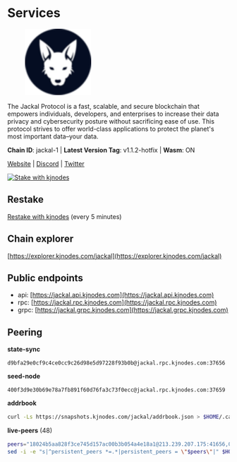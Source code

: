 # Services

<figure><img src="https://raw.githubusercontent.com/kj89/cosmos-images/main/logos/jackal.png" width="150" alt=""><figcaption></figcaption></figure>

The Jackal Protocol is a fast, scalable, and secure blockchain that empowers  individuals, developers, and enterprises to increase their data privacy and  cybersecurity posture without sacrificing ease of use. This protocol strives  to offer world-class applications to protect the planet's most important data–your data.

**Chain ID**: jackal-1 | **Latest Version Tag**: v1.1.2-hotfix | **Wasm**: ON

[Website](https://jackalprotocol.com) | [Discord](https://discord.com/invite/5GKym3p6rj) | [Twitter](https://twitter.com/Jackal_Protocol)

[![Stake with kjnodes](https://i.ibb.co/cr44Q8j/button-stake-with-kjnodes.png)](https://restake.app/jackal/jklvaloper1tr3wm3mdkz0tda6t7vavqnn7fe2g4un0f67xmt)

## Restake

[Restake with kjnodes](https://restake.app/jackal/jklvaloper1tr3wm3mdkz0tda6t7vavqnn7fe2g4un0f67xmt) (every 5 minutes)
## Chain explorer
[https://explorer.kjnodes.com/jackal](https://explorer.kjnodes.com/jackal)

## Public endpoints

* api: [https://jackal.api.kjnodes.com](https://jackal.api.kjnodes.com)
* rpc: [https://jackal.rpc.kjnodes.com](https://jackal.rpc.kjnodes.com)
* grpc: [https://jackal.grpc.kjnodes.com](https://jackal.grpc.kjnodes.com)

## Peering

**state-sync**

```text
d9bfa29e0cf9c4ce0cc9c26d98e5d97228f93b0b@jackal.rpc.kjnodes.com:37656
```

**seed-node**

```text
400f3d9e30b69e78a7fb891f60d76fa3c73f0ecc@jackal.rpc.kjnodes.com:37659
```

**addrbook**
```bash
curl -Ls https://snapshots.kjnodes.com/jackal/addrbook.json > $HOME/.canine/config/addrbook.json
```

**live-peers** (48)
```bash
peers="18024b5aa828f3ce745d157ac00b3b054a4e18a1@213.239.207.175:41656,039a1c4f438c1ecc2dd901e7316d16fdafadfdab@104.193.254.36:27656,d9bfa29e0cf9c4ce0cc9c26d98e5d97228f93b0b@65.109.88.38:37656,46d4495643f2579573a61e181a88de3b8f0acc4f@2.139.23.24:36656,399068f8371dce4ae5d7cd7da2c965e765e68f4b@65.108.238.102:17556,637166728d6103ad4ec9fff97a321a024bff3e58@65.109.94.221:28656,cda2f5ee8d1feff1a5136e17a17b4a3a374a6f49@65.109.106.172:32656,dd7e72f0a71476e51c0a601a40d6fc02a1ae1a95@65.108.6.45:60856,159834da1073b793a9f6730841d827802051ed75@198.244.178.213:26656,11c23c5341d0ac69f9ebb3be9afa7fe0e134ece0@94.79.54.137:28656,c2842c76779913e05fa4256e3caab852e1782951@202.61.194.254:60756,dd3cab79ffae0aed4f519503b66e9403c69eeb14@85.237.193.101:25565,0836e6f18a67cc6139e315f024189cb8a84f3121@95.217.0.158:26656,fc905fe58d36875a833202ce53759d0ae6c11435@141.95.65.26:48656,a877c11ecef83401dcc96c4499874ebc3f13367b@116.202.36.240:10756,ee2ef67b49cbc7b4af7ff0b7321870a5d9ae69a5@65.108.138.80:17556,c5b43622ecd7413dd41905f6f8f5b5befd299ced@65.109.65.210:32656,0faa7f1099de2e02deebe09fcb52863056333265@144.202.72.17:26616,68b81df146d915f599775a18953bbefbd49d024a@193.70.33.64:17556,ff94a29e02de8369faf37c76d3c97684bbd51bd6@185.16.38.165:17556,599b3440878a2074e0185b48b6d51a896642a058@65.108.70.119:26656,55df88ae25223565af42ccd6b3b558b8e70bba31@213.239.216.252:26656,ebc272824924ea1a27ea3183dd0b9ba713494f83@95.214.55.198:26906,a79da224ad9d4501dbf1d547986ebec55d56b951@135.181.128.114:17556,9bcaee1ad957fa75f60a6dd9d8870e53220794a9@104.37.187.214:60756,ac6e9b3fc2d18f51aa8d6f98bae9e05acfac97e1@217.131.118.88:26656,4a0fb6863526b3370b3f0dcba6bc2d548a363974@65.109.52.56:2506,173c43436e2287f3660c344a5fd2386da4a61968@65.109.92.241:11126,d0313585956c8e7969993c1577f4969739b19bb7@85.10.238.147:26656,6852add4eaa027707a6000c78ea9e7cde81b058f@18.118.26.4:26656,8cb23f8ba742452f2f81f019a648f0660fabfd46@65.109.106.155:26656,d39fecbc409541de13fa644d90066d4dabe08262@95.165.89.222:24475,e5a142be860ee9b2f5c71d813e39fceb12cbd218@78.46.78.83:26686,dd7ee88ff1a81be43fb5ed12c416cd23fd065f8e@65.109.69.154:32656,289c3e984194ac2ccaa74e201147010648e90970@195.3.223.108:26656,ad8afbc89ac64db1ee99fdd904cbd48876d44b7d@195.3.222.240:26256,d9abd1dd5bf7c57461f0476c61e28bac879430a2@141.94.109.71:10556,3fa80c68cb90ad1064b31b1025d437ebca0bf27b@95.217.46.214:26656,588e509e3a8c1dc4ba938779bf569cd9f6f0f4be@212.23.222.109:26256,60744f63d302703c3b242cae43b3ffc1add20c0a@188.165.200.129:37656,ecb163fca7436befa3a5694a7d558e89d3f04b2c@65.109.29.150:17656,24d557203af1734d8a9e94d1819f0920ee66845c@185.252.235.83:27656,2ec46ff04ebfafc19f505feaaf00943c15bb2757@185.16.38.149:26656,ae69a9186ee7fc09d4c46e76ee0ebea537171937@94.130.137.122:33656,dbec14a10d43c25d77ee9987a985652fa4e6344a@131.153.59.6:26656,26b6255375a592c3b0664bd474a6975f468c3785@88.99.164.158:11126,7adbbe1a5f867a0befcf1fd94f395dd8257d718f@73.40.151.121:15656,f97a75fb69d3a5fe893dca7c8d238ccc0bd66a8f@94.23.23.189:6969"
sed -i -e "s|^persistent_peers *=.*|persistent_peers = \"$peers\"|" $HOME/.canine/config/config.toml
```

